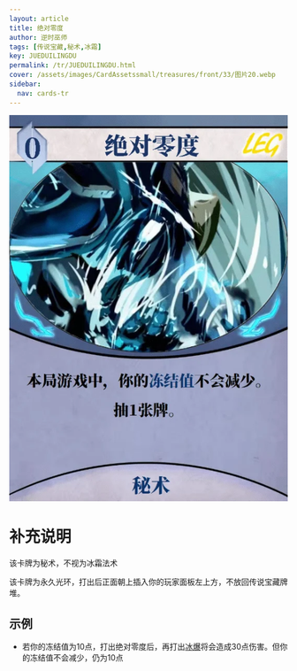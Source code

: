 ```yaml
---
layout: article
title: 绝对零度
author: 逆时巫师
tags: [传说宝藏,秘术,冰霜]
key: JUEDUILINGDU
permalink: /tr/JUEDUILINGDU.html
cover: /assets/images/CardAssetssmall/treasures/front/33/图片20.webp
sidebar:
  nav: cards-tr
---
```

![](/assets/images/CardAssets/treasures/front/33/图片20.webp)

# 补充说明
该卡牌为秘术，不视为冰霜法术

该卡牌为永久光环，打出后正面朝上插入你的玩家面板左上方，不放回传说宝藏牌堆。



## 示例
* 若你的冻结值为10点，打出绝对零度后，再打出[冰爆](/tr/BAOFENGXUE.html)将会造成30点伤害。但你的冻结值不会减少，仍为10点